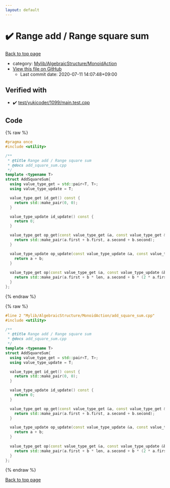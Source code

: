 ```yaml
---
layout: default
---
```


<!-- mathjax config similar to math.stackexchange -->
<script type="text/javascript" async
  src="https://cdnjs.cloudflare.com/ajax/libs/mathjax/2.7.5/MathJax.js?config=TeX-MML-AM_CHTML">
</script>
<script type="text/x-mathjax-config">
  MathJax.Hub.Config({
    TeX: { equationNumbers: { autoNumber: "AMS" }},
    tex2jax: {
      inlineMath: [ ['$','$'] ],
      processEscapes: true
    },
    "HTML-CSS": { matchFontHeight: false },
    displayAlign: "left",
    displayIndent: "2em"
  });
</script>

<script type="text/javascript" src="https://cdnjs.cloudflare.com/ajax/libs/jquery/3.4.1/jquery.min.js"></script>
<script src="https://cdn.jsdelivr.net/npm/jquery-balloon-js@1.1.2/jquery.balloon.min.js" integrity="sha256-ZEYs9VrgAeNuPvs15E39OsyOJaIkXEEt10fzxJ20+2I=" crossorigin="anonymous"></script>
<script type="text/javascript" src="../../../../assets/js/copy-button.js"></script>
<link rel="stylesheet" href="../../../../assets/css/copy-button.css" />


# :heavy_check_mark: Range add / Range square sum

<a href="../../../../index.html">Back to top page</a>

* category: <a href="../../../../index.html#7bd9a37defae28fe1746a7ffe2a62491">Mylib/AlgebraicStructure/MonoidAction</a>
* <a href="{{ site.github.repository_url }}/blob/master/Mylib/AlgebraicStructure/MonoidAction/add_square_sum.cpp">View this file on GitHub</a>
    - Last commit date: 2020-07-11 14:07:48+09:00




## Verified with

* :heavy_check_mark: <a href="../../../../verify/test/yukicoder/1099/main.test.cpp.html">test/yukicoder/1099/main.test.cpp</a>


## Code

<a id="unbundled"></a>
{% raw %}
```cpp
#pragma once
#include <utility>

/**
 * @title Range add / Range square sum
 * @docs add_square_sum.cpp
 */
template <typename T>
struct AddSquareSum{
  using value_type_get = std::pair<T, T>;
  using value_type_update = T;

  value_type_get id_get() const {
    return std::make_pair(0, 0);
  }

  value_type_update id_update() const {
    return 0;
  }

  value_type_get op_get(const value_type_get &a, const value_type_get &b) const {
    return std::make_pair(a.first + b.first, a.second + b.second);
  }

  value_type_update op_update(const value_type_update &a, const value_type_update &b) const {
    return a + b;
  }
  
  value_type_get op(const value_type_get &a, const value_type_update &b, int len) const {
    return std::make_pair(a.first + b * len, a.second + b * (2 * a.first + b * len));
  }
};

```
{% endraw %}

<a id="bundled"></a>
{% raw %}
```cpp
#line 2 "Mylib/AlgebraicStructure/MonoidAction/add_square_sum.cpp"
#include <utility>

/**
 * @title Range add / Range square sum
 * @docs add_square_sum.cpp
 */
template <typename T>
struct AddSquareSum{
  using value_type_get = std::pair<T, T>;
  using value_type_update = T;

  value_type_get id_get() const {
    return std::make_pair(0, 0);
  }

  value_type_update id_update() const {
    return 0;
  }

  value_type_get op_get(const value_type_get &a, const value_type_get &b) const {
    return std::make_pair(a.first + b.first, a.second + b.second);
  }

  value_type_update op_update(const value_type_update &a, const value_type_update &b) const {
    return a + b;
  }
  
  value_type_get op(const value_type_get &a, const value_type_update &b, int len) const {
    return std::make_pair(a.first + b * len, a.second + b * (2 * a.first + b * len));
  }
};

```
{% endraw %}

<a href="../../../../index.html">Back to top page</a>

